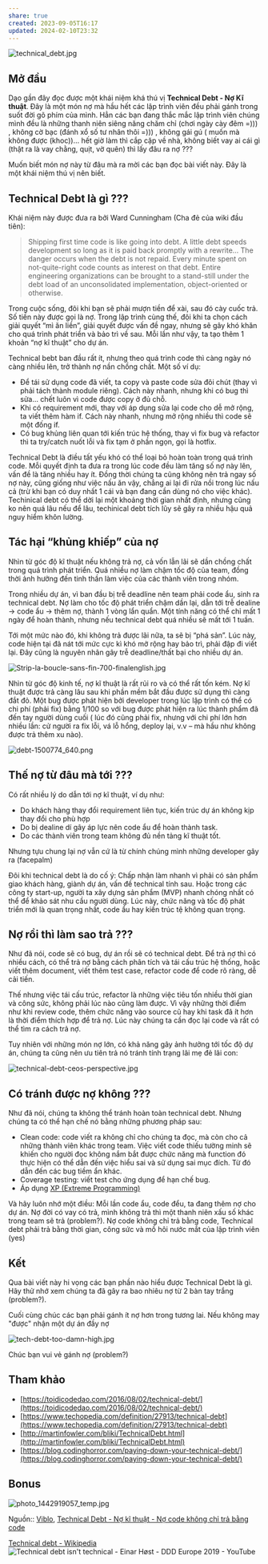 ```yaml
---
share: true
created: 2023-09-05T16:17
updated: 2024-02-10T23:32
---
```


![technical_debt.jpg](https://images.viblo.asia/68cd9326-84a6-4c75-ae34-ecfd3ee8fc4d.jpg)

## Mở đầu

Dạo gần đây đọc được một khái niệm khá thú vị **Technical Debt - Nợ Kĩ thuật**. Đây là một món nợ mà hầu hết các lập trình viên đều phải gánh trong suốt đời gõ phím của mình. Hẳn các bạn đang thắc mắc lập trình viên chúng mình đều là những thanh niên siêng năng chăm chỉ (chơi ngày cày đêm =))) , không cờ bạc (đánh xổ số tư nhân thôi =))) , không gái gú ( muốn mà không được (khoc))... hết giờ làm thì cắp cặp về nhà, không biết vay ai cái gì (thật ra là vay chằng, quịt, vờ quên) thì lấy đâu ra nợ ???

Muốn biết món nợ này từ đâu mà ra mời các bạn đọc bài viết này. Đây là một khái niệm thú vị nên biết.

## Technical Debt là gì ???

Khái niệm này được đưa ra bởi Ward Cunningham (Cha đẻ của wiki đầu tiên):

> Shipping first time code is like going into debt. A little debt speeds development so long as it is paid back promptly with a rewrite... The danger occurs when the debt is not repaid. Every minute spent on not-quite-right code counts as interest on that debt. Entire engineering organizations can be brought to a stand-still under the debt load of an unconsolidated implementation, object-oriented or otherwise.

Trong cuộc sống, đôi khi bạn sẽ phải mượn tiền để xài, sau đó cày cuốc trả. Số tiền này được gọi là nợ. Trong lập trình cùng thế, đôi khi ta chọn cách giải quyết “mì ăn liền”, giải quyết được vấn đề ngay, nhưng sẽ gây khó khăn cho quá trình phát triển và bảo trì về sau. Mỗi lần như vậy, ta tạo thêm 1 khoản “nợ kĩ thuật” cho dự án.

Technical bebt ban đầu rất ít, nhưng theo quá trình code thì càng ngày nó càng nhiều lên, trở thành nợ nần chồng chất. Một số ví dụ:

- Để tái sử dụng code đã viết, ta copy và paste code sửa đôi chút (thay vì phải tách thành module riêng). Cách này nhanh, nhưng khi có bug thì sửa… chết luôn vì code được copy ở đủ chỗ.
- Khi có requirement mới, thay với áp dụng sửa lại code cho dễ mở rộng, ta viết thêm hàm if. Cách này nhanh, nhưng mở rộng nhiều thì code sẽ một đống if.
- Có bug khủng liên quan tới kiến trúc hệ thống, thay vì fix bug và refactor thì ta try/catch nuốt lỗi và fix tạm ở phần ngọn, gọi là hotfix.

Technical Debt là điều tất yếu khó có thể loại bỏ hoàn toàn trong quá trình code. Mỗi quyết định ta đưa ra trong lúc code đều làm tăng số nợ này lên, vấn đề là tăng nhiều hay ít. Đồng thời chúng ta cũng không nên trả ngay số nợ này, cũng giống như việc nấu ăn vậy, chẳng ai lại đi rửa nồi trong lúc nấu cả (trừ khi bạn có duy nhất 1 cái và bạn đang cần dùng nó cho việc khác). Techinical debt có thể dời lại một khoảng thời gian nhất định, nhưng cũng ko nên quá lâu nếu để lâu, techinical debt tích lũy sẽ gây ra nhiều hậu quả nguy hiểm khôn lường.

## Tác hại “khủng khiếp” của nợ

Nhìn từ góc độ kĩ thuật nếu không trả nợ, cả vốn lẫn lãi sẽ dần chồng chất trong quá trình phát triển. Quá nhiều nợ làm chậm tốc độ của team, đồng thời ảnh hưởng đến tinh thần làm việc của các thành viên trong nhóm.

Trong nhiều dự án, vì ban đầu bị trễ deadline nên team phải code ẩu, sinh ra technical debt. Nợ làm cho tốc độ phát triển chậm dần lại, dẫn tới trễ dealine -> code ẩu -> thêm nợ, thành 1 vòng lẩn quẩn. Một tính năng có thể chỉ mất 1 ngày để hoàn thành, nhưng nếu technical debt quá nhiều sẽ mất tới 1 tuần.

Tới một mức nào đó, khi không trả được lãi nữa, ta sẽ bị “phá sản”. Lúc này, code hiện tại đã nát tới mức cực kì khó mở rộng hay bảo trì, phải đập đi viết lại. Đây cũng là nguyên nhân gây trễ deadline/thất bại cho nhiều dự án.

![Strip-la-boucle-sans-fin-700-finalenglish.jpg](https://images.viblo.asia/38ffeb3d-29cd-440e-b1cd-9012a141b92e.jpg)

Nhìn từ góc độ kinh tế, nợ kĩ thuật là rất rủi ro và có thể rất tốn kém. Nợ kĩ thuật được trả càng lâu sau khi phần mềm bắt đầu được sử dụng thì càng đắt đỏ. Một bug được phát hiện bởi developer trong lúc lập trình có thể có chi phí (phải fix) bằng 1/100 so với bug được phát hiện ra lúc thành phẩm đã đến tay người dùng cuối ( lúc đó cũng phải fix, nhưng với chi phí lớn hơn nhiều lần: cử người ra fix lỗi, vá lỗ hổng, deploy lại, v.v – mà hầu như không được trả thêm xu nào).

![debt-1500774_640.png](https://images.viblo.asia/af7eb16e-df4a-4e32-b660-2e60b4d6b0df.png)

## Thế nợ từ đâu mà tới ???

Có rất nhiều lý do dẫn tới nợ kĩ thuật, ví dụ như:

- Do khách hàng thay đổi requirement liên tục, kiến trúc dự án không kịp thay đổi cho phù hợp
- Do bị dealine dí gây áp lực nên code ẩu để hoàn thành task.
- Do các thành viên trong team không đủ nền tảng kĩ thuật tốt.

Nhưng tựu chung lại nợ vẫn cứ là từ chính chúng mình những developer gây ra (facepalm)

Đôi khi technical debt là do cố ý: Chấp nhận làm nhanh vì phải có sản phẩm giao khách hàng, giành dự án, vấn đề technical tính sau. Hoặc trong các công ty start-up, người ta xây dựng sản phẩm (MVP) nhanh chóng nhất có thể để khảo sát nhu cầu người dùng. Lúc này, chức năng và tốc độ phát triển mới là quan trọng nhất, code ẩu hay kiến trúc tệ không quan trọng.

## Nợ rồi thì làm sao trả ???

Như đã nói, code sẽ có bug, dự án rồi sẽ có technical debt. Để trả nợ thì có nhiều cách, có thể trả nợ bằng cách phân tích và tái cấu trúc hệ thống, hoặc viết thêm document, viết thêm test case, refactor code để code rõ ràng, dễ cải tiến.

Thế nhưng việc tái cấu trúc, refactor là những việc tiêu tốn nhiều thời gian và công sức, không phải lúc nào cũng làm được. Vì vậy những thời điểm như khi review code, thêm chức năng vào source cũ hay khi task đã ít hơn là thời điểm thích hợp để trả nợ. Lúc này chúng ta cần đọc lại code và rất có thể tìm ra cách trả nợ.

Tuy nhiên với những món nợ lớn, có khả năng gây ảnh hưởng tới tốc độ dự án, chúng ta cũng nên ưu tiên trả nó tránh tính trạng lãi mẹ đẻ lãi con:

![technical-debt-ceos-perspective.jpg](https://images.viblo.asia/33830520-1526-43a4-9ea3-893f12d32260.jpg)

## Có tránh được nợ không ???

Như đã nói, chúng ta không thể tránh hoàn toàn technical debt. Nhưng chúng ta có thể hạn chế nó bằng những phương pháp sau:

- Clean code: code viết ra không chỉ cho chúng ta đọc, mà còn cho cả những thành viên khác trong team. Việc viết code thiếu tường minh sẽ khiến cho người đọc không nắm bắt được chức năng mà function đó thực hiện có thể dẫn đến việc hiểu sai và sử dụng sai mục đích. Từ đó dẫn đến các bug tiềm ẩn khác.
- Coverage testing: viết test cho ứng dụng để hạn chế bug.
- Áp dụng [XP (Extreme Programming)](https://viblo.asia/hieubm/posts/PDOkqMBpkjx)

Và hãy luôn nhớ một điều: Mỗi lần code ẩu, code đểu, ta đang thêm nợ cho dự án. Nợ đời có vay có trả, mình không trả thì một thanh niên xấu số khác trong team sẽ trả (problem?). Nợ code không chỉ trả bằng code, Technical debt phải trả bằng thời gian, công sức và mồ hôi nước mắt của lập trình viên (yes)

## Kết

Qua bài viết này hi vọng các bạn phần nào hiểu được Technical Debt là gì. Hãy thử nhớ xem chúng ta đã gây ra bao nhiêu nợ từ 2 bàn tay trắng (problem?).

Cuối cùng chúc các bạn phải gánh ít nợ hơn trong tương lai. Nếu không may "được" nhận một dự án đầy nợ

![tech-debt-too-damn-high.jpg](https://images.viblo.asia/3e99f0bc-d7ff-4845-870a-c2a322461abd.jpg)

Chúc bạn vui vẻ gánh nợ (problem?)

## Tham khảo

- [https://toidicodedao.com/2016/08/02/technical-debt/](https://toidicodedao.com/2016/08/02/technical-debt/)
- [https://www.techopedia.com/definition/27913/technical-debt](https://www.techopedia.com/definition/27913/technical-debt)
- [http://martinfowler.com/bliki/TechnicalDebt.html](http://martinfowler.com/bliki/TechnicalDebt.html)
- [https://blog.codinghorror.com/paying-down-your-technical-debt/](https://blog.codinghorror.com/paying-down-your-technical-debt/)

## Bonus

![photo_1442919057_temp.jpg](https://images.viblo.asia/136108c1-5ceb-4600-ae31-95ae83a7449f.jpg)

Nguồn:: [Viblo](../../../%CE%9E%20Ngu%E1%BB%93n/Khoa%20h%E1%BB%8Dc%20d%E1%BB%AF%20li%E1%BB%87u.%20Khoa%20h%E1%BB%8Dc%20m%C3%A1y%20t%C3%ADnh/Viblo.md), [Technical Debt - Nợ kĩ thuật - Nợ code không chỉ trả bằng code](https://viblo.asia/p/technical-debt-no-ki-thuat-no-code-khong-chi-tra-bang-code-nwmGyEQMGoW)

[Technical debt - Wikipedia](https://en.wikipedia.org/wiki/Technical_debt "Technical debt - Wikipedia")
![Technical debt isn't technical - Einar Høst - DDD Europe 2019 - YouTube](https://youtu.be/d2Ddo8OV7ig?si=Gp12_8wumUxh-8Wm)